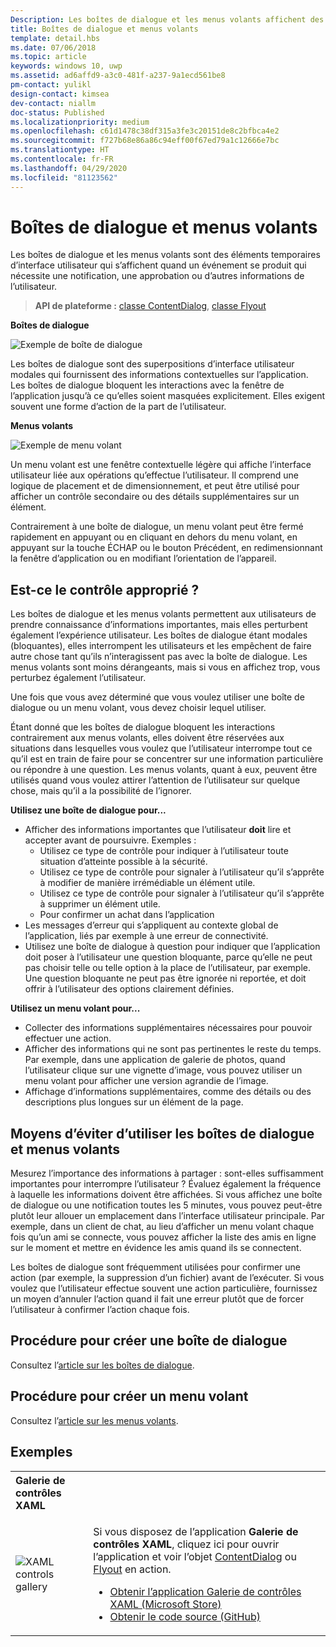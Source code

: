 ```yaml
---
Description: Les boîtes de dialogue et les menus volants affichent des éléments temporaires d’interface utilisateur quand l’utilisateur les sollicite ou quand un événement nécessite une notification ou une approbation.
title: Boîtes de dialogue et menus volants
template: detail.hbs
ms.date: 07/06/2018
ms.topic: article
keywords: windows 10, uwp
ms.assetid: ad6affd9-a3c0-481f-a237-9a1ecd561be8
pm-contact: yulikl
design-contact: kimsea
dev-contact: niallm
doc-status: Published
ms.localizationpriority: medium
ms.openlocfilehash: c61d1478c38df315a3fe3c20151de8c2bfbca4e2
ms.sourcegitcommit: f727b68e86a86c94eff00f67ed79a1c12666e7bc
ms.translationtype: HT
ms.contentlocale: fr-FR
ms.lasthandoff: 04/29/2020
ms.locfileid: "81123562"
---
```

# <a name="dialogs-and-flyouts"></a>Boîtes de dialogue et menus volants

Les boîtes de dialogue et les menus volants sont des éléments temporaires d’interface utilisateur qui s’affichent quand un événement se produit qui nécessite une notification, une approbation ou d’autres informations de l’utilisateur.

> **API de plateforme :** [classe ContentDialog](/uwp/api/Windows.UI.Xaml.Controls.ContentDialog), [classe Flyout](/uwp/api/Windows.UI.Xaml.Controls.Flyout)

**Boîtes de dialogue**

![Exemple de boîte de dialogue](../images/dialogs/dialog_RS2_delete_file.png)

Les boîtes de dialogue sont des superpositions d’interface utilisateur modales qui fournissent des informations contextuelles sur l’application. Les boîtes de dialogue bloquent les interactions avec la fenêtre de l’application jusqu’à ce qu’elles soient masquées explicitement. Elles exigent souvent une forme d’action de la part de l’utilisateur.

**Menus volants**

![Exemple de menu volant](../images/flyout-example2.png)

Un menu volant est une fenêtre contextuelle légère qui affiche l’interface utilisateur liée aux opérations qu’effectue l’utilisateur. Il comprend une logique de placement et de dimensionnement, et peut être utilisé pour afficher un contrôle secondaire ou des détails supplémentaires sur un élément.

Contrairement à une boîte de dialogue, un menu volant peut être fermé rapidement en appuyant ou en cliquant en dehors du menu volant, en appuyant sur la touche ÉCHAP ou le bouton Précédent, en redimensionnant la fenêtre d’application ou en modifiant l’orientation de l’appareil.

## <a name="is-this-the-right-control"></a>Est-ce le contrôle approprié ?

Les boîtes de dialogue et les menus volants permettent aux utilisateurs de prendre connaissance d’informations importantes, mais elles perturbent également l’expérience utilisateur. Les boîtes de dialogue étant modales (bloquantes), elles interrompent les utilisateurs et les empêchent de faire autre chose tant qu’ils n’interagissent pas avec la boîte de dialogue. Les menus volants sont moins dérangeants, mais si vous en affichez trop, vous perturbez également l’utilisateur.

Une fois que vous avez déterminé que vous voulez utiliser une boîte de dialogue ou un menu volant, vous devez choisir lequel utiliser.

Étant donné que les boîtes de dialogue bloquent les interactions contrairement aux menus volants, elles doivent être réservées aux situations dans lesquelles vous voulez que l’utilisateur interrompe tout ce qu’il est en train de faire pour se concentrer sur une information particulière ou répondre à une question. Les menus volants, quant à eux, peuvent être utilisés quand vous voulez attirer l’attention de l’utilisateur sur quelque chose, mais qu’il a la possibilité de l’ignorer.

   <p><b>Utilisez une boîte de dialogue pour...</b> <br/>
<ul>
<li>Afficher des informations importantes que l’utilisateur <b>doit</b> lire et accepter avant de poursuivre. Exemples :
<ul>
  <li>Utilisez ce type de contrôle pour indiquer à l’utilisateur toute situation d’atteinte possible à la sécurité.</li>
  <li>Utilisez ce type de contrôle pour signaler à l’utilisateur qu’il s’apprête à modifier de manière irrémédiable un élément utile.</li>
  <li>Utilisez ce type de contrôle pour signaler à l’utilisateur qu’il s’apprête à supprimer un élément utile.</li>
  <li>Pour confirmer un achat dans l’application</li>
</ul>

</li>
<li>Les messages d’erreur qui s’appliquent au contexte global de l’application, liés par exemple à une erreur de connectivité.</li>
<li>Utilisez une boîte de dialogue à question pour indiquer que l’application doit poser à l’utilisateur une question bloquante, parce qu’elle ne peut pas choisir telle ou telle option à la place de l’utilisateur, par exemple. Une question bloquante ne peut pas être ignorée ni reportée, et doit offrir à l’utilisateur des options clairement définies.</li>
</ul>
</p>


   <p><b>Utilisez un menu volant pour...</b> <br/>
<ul>
<li>Collecter des informations supplémentaires nécessaires pour pouvoir effectuer une action.</li>
<li>Afficher des informations qui ne sont pas pertinentes le reste du temps. Par exemple, dans une application de galerie de photos, quand l’utilisateur clique sur une vignette d’image, vous pouvez utiliser un menu volant pour afficher une version agrandie de l’image.</li>
<li>Affichage d’informations supplémentaires, comme des détails ou des descriptions plus longues sur un élément de la page.</li>
</ul></p>

## <a name="ways-to-avoid-using-dialogs-and-flyouts"></a>Moyens d’éviter d’utiliser les boîtes de dialogue et menus volants

Mesurez l’importance des informations à partager : sont-elles suffisamment importantes pour interrompre l’utilisateur ? Évaluez également la fréquence à laquelle les informations doivent être affichées. Si vous affichez une boîte de dialogue ou une notification toutes les 5 minutes, vous pouvez peut-être plutôt leur allouer un emplacement dans l’interface utilisateur principale. Par exemple, dans un client de chat, au lieu d’afficher un menu volant chaque fois qu’un ami se connecte, vous pouvez afficher la liste des amis en ligne sur le moment et mettre en évidence les amis quand ils se connectent.

Les boîtes de dialogue sont fréquemment utilisées pour confirmer une action (par exemple, la suppression d’un fichier) avant de l’exécuter. Si vous voulez que l’utilisateur effectue souvent une action particulière, fournissez un moyen d’annuler l’action quand il fait une erreur plutôt que de forcer l’utilisateur à confirmer l’action chaque fois.

## <a name="how-to-create-a-dialog"></a>Procédure pour créer une boîte de dialogue

Consultez l’[article sur les boîtes de dialogue](dialogs.md). 

## <a name="how-to-create-a-flyout"></a>Procédure pour créer un menu volant

Consultez l’[article sur les menus volants](flyouts.md). 

## <a name="examples"></a>Exemples

<table>
<th align="left">Galerie de contrôles XAML<th>
<tr>
<td><img src="../images/xaml-controls-gallery-app-icon-sm.png" alt="XAML controls gallery"></img></td>
<td>
    <p>Si vous disposez de l’application <strong style="font-weight: semi-bold">Galerie de contrôles XAML</strong>, cliquez ici pour ouvrir l’application et voir l’objet <a href="xamlcontrolsgallery:/item/ContentDialog">ContentDialog</a> ou <a href="xamlcontrolsgallery:/item/Flyout">Flyout</a> en action.</p>
    <ul>
    <li><a href="https://www.microsoft.com/store/productId/9MSVH128X2ZT">Obtenir l’application Galerie de contrôles XAML (Microsoft Store)</a></li>
    <li><a href="https://github.com/Microsoft/Xaml-Controls-Gallery">Obtenir le code source (GitHub)</a></li>
    </ul>
</td>
</tr>
</table>

